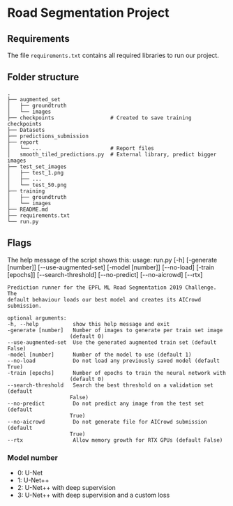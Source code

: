 # Road Segmentation Project

## Requirements

The file `requirements.txt` contains all required libraries to run our project.

## Folder structure

    .
    ├── augmented_set
    │   ├── groundtruth
    │   └── images
    ├── checkpoints                  # Created to save training checkpoints
    ├── Datasets
    ├── predictions_submission
    ├── report
    │   └── ...                      # Report files
    │   smooth_tiled_predictions.py  # External library, predict bigger images
    ├── test_set_images
    │   ├── test_1.png
    │   ├── ...
    │   └── test_50.png
    ├── training
    │   ├── groundtruth
    │   └── images
    ├── README.md
    ├── requirements.txt
    └── run.py

## Flags

The help message of the script shows this:
    usage: run.py [-h] [-generate [number]] [--use-augmented-set]
                [-model [number]] [--no-load] [-train [epochs]]
                [--search-threshold] [--no-predict] [--no-aicrowd] [--rtx]

    Prediction runner for the EPFL ML Road Segmentation 2019 Challenge. The
    default behaviour loads our best model and creates its AICrowd submission.

    optional arguments:
    -h, --help           show this help message and exit
    -generate [number]   Number of images to generate per train set image
                        (default 0)
    --use-augmented-set  Use the generated augmented train set (default False)
    -model [number]      Number of the model to use (default 1)
    --no-load            Do not load any previously saved model (default True)
    -train [epochs]      Number of epochs to train the neural network with
                        (default 0)
    --search-threshold   Search the best threshold on a validation set (default
                        False)
    --no-predict         Do not predict any image from the test set (default
                        True)
    --no-aicrowd         Do not generate file for AICrowd submission (default
                        True)
    --rtx                Allow memory growth for RTX GPUs (default False)

### Model number

- 0: U-Net
- 1: U-Net++
- 2: U-Net++ with deep supervision
- 3: U-Net++ with deep supervision and a custom loss